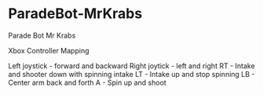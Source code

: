 # ParadeBot-MrKrabs
Parade Bot Mr Krabs

Xbox Controller Mapping

Left joystick - forward and backward
Right joytick - left and right
RT - Intake and shooter down with spinning intake
LT - Intake up and stop spinning
LB  - Center arm back and forth
A - Spin up and shoot